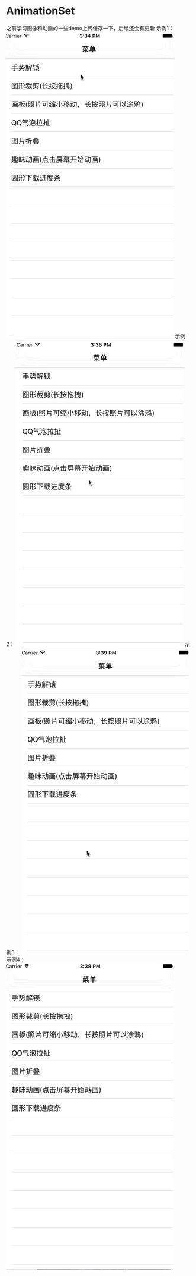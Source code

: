 # AnimationSet
之前学习图像和动画的一些demo上传保存一下，后续还会有更新
示例1：
![image](https://github.com/ChavezChen/AnimationSet/blob/master/AnimationSet/gif/111.gif)
示例2：
![image](https://github.com/ChavezChen/AnimationSet/blob/master/AnimationSet/gif/222.gif)
示例3：
![image](https://github.com/ChavezChen/AnimationSet/blob/master/AnimationSet/gif/444.gif)
示例4：
![image](https://github.com/ChavezChen/AnimationSet/blob/master/AnimationSet/gif/333.gif)
